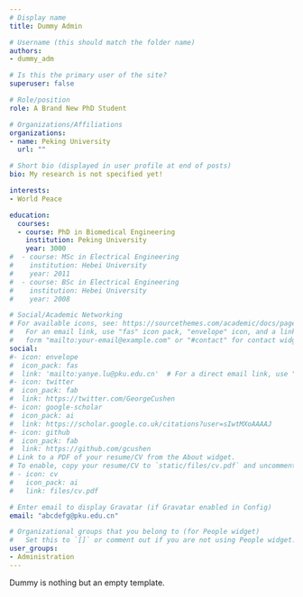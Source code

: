 ```yaml
---
# Display name
title: Dummy Admin

# Username (this should match the folder name)
authors:
- dummy_adm

# Is this the primary user of the site?
superuser: false

# Role/position
role: A Brand New PhD Student

# Organizations/Affiliations
organizations:
- name: Peking University
  url: ""

# Short bio (displayed in user profile at end of posts)
bio: My research is not specified yet!

interests:
- World Peace

education:
  courses:
  - course: PhD in Biomedical Engineering
    institution: Peking University
    year: 3000
#  - course: MSc in Electrical Engineering
#    institution: Hebei University
#    year: 2011
#  - course: BSc in Electrical Engineering
#    institution: Hebei University
#    year: 2008

# Social/Academic Networking
# For available icons, see: https://sourcethemes.com/academic/docs/page-builder/#icons
#   For an email link, use "fas" icon pack, "envelope" icon, and a link in the
#   form "mailto:your-email@example.com" or "#contact" for contact widget.
social:
#- icon: envelope
#  icon_pack: fas
#  link: 'mailto:yanye.lu@pku.edu.cn'  # For a direct email link, use "mailto:test@example.org".
#- icon: twitter
#  icon_pack: fab
#  link: https://twitter.com/GeorgeCushen
#- icon: google-scholar
#  icon_pack: ai
#  link: https://scholar.google.co.uk/citations?user=sIwtMXoAAAAJ
#- icon: github
#  icon_pack: fab
#  link: https://github.com/gcushen
# Link to a PDF of your resume/CV from the About widget.
# To enable, copy your resume/CV to `static/files/cv.pdf` and uncomment the lines below.
# - icon: cv
#   icon_pack: ai
#   link: files/cv.pdf

# Enter email to display Gravatar (if Gravatar enabled in Config)
email: "abcdefg@pku.edu.cn"

# Organizational groups that you belong to (for People widget)
#   Set this to `[]` or comment out if you are not using People widget.
user_groups:
- Administration
---
```


Dummy is nothing but an empty template.
